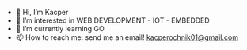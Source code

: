 - 👋 Hi, I’m Kacper
- 👀 I’m interested in WEB DEVELOPMENT - IOT - EMBEDDED
- 🌱 I’m currently learning GO
- 📫 How to reach me: send me an email! kacperochnik01@gmail.com
